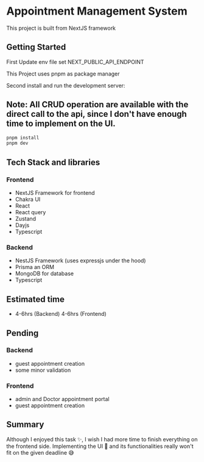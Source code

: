 # Appointment Management System

This project is built from NextJS framework

## Getting Started

First Update env file set NEXT_PUBLIC_API_ENDPOINT

This Project uses pnpm as package manager

Second install and run the development server:

## Note: All CRUD operation are available with the direct call to the api, since I don't have enough time to implement on the UI.

```bash
pnpm install
pnpm dev
```

## Tech Stack and libraries

### Frontend

- NextJS Framework for frontend
- Chakra UI
- React
- React query
- Zustand
- Dayjs
- Typescript

### Backend

- NestJS Framework (uses expressjs under the hood)
- Prisma an ORM
- MongoDB for database
- Typescript

## Estimated time

- 4-6hrs (Backend) 4-6hrs (Frontend)

## Pending

### Backend

- guest appointment creation
- some minor validation

### Frontend

- admin and Doctor appointment portal
- guest appointment creation

## Summary

Although I enjoyed this task ✨, I wish I had more time to finish everything on the frontend side. Implementing the UI 💅 and its functionalities really won't fit on the given deadline 😅
